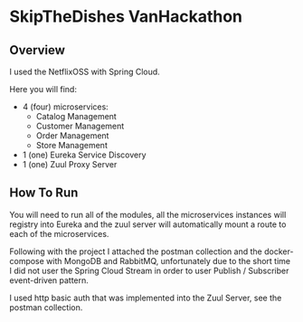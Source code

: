 # SkipTheDishes VanHackathon


## Overview

I used the NetflixOSS with Spring Cloud.

Here you will find:
 - 4 (four) microservices: 
    - Catalog Management
    - Customer Management
    - Order Management
    - Store Management
 - 1 (one) Eureka Service Discovery
 - 1 (one) Zuul Proxy Server

## How To Run

You will need to run all of the modules, all the microservices instances will registry into Eureka and the zuul server will automatically mount a route to each of the microservices.

Following with the project I attached the postman collection and the docker-compose with MongoDB and RabbitMQ, unfortunately due to the short time I did not user the Spring Cloud Stream in order to user Publish / Subscriber event-driven pattern.    

I used http basic auth that was implemented into the Zuul Server, see the postman collection. 
